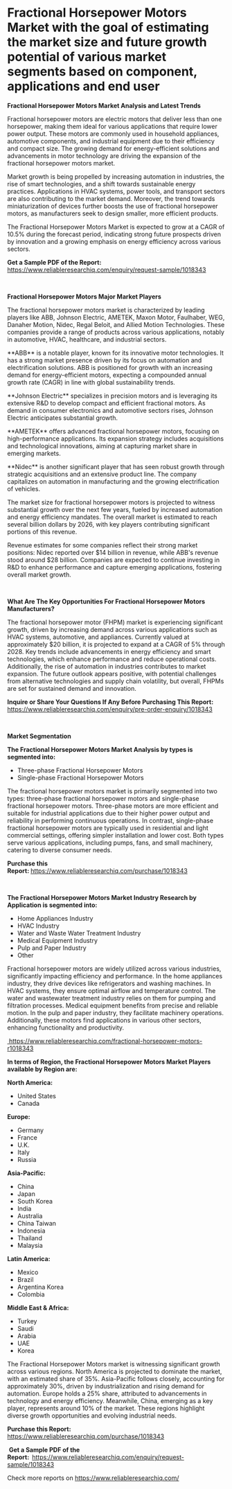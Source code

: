 <p><h1>Fractional Horsepower Motors Market with the goal of estimating the market size and future growth potential of various market segments based on component, applications and end user</h1></p><p><strong>Fractional Horsepower Motors Market Analysis and Latest Trends</strong></p>
<p><p>Fractional horsepower motors are electric motors that deliver less than one horsepower, making them ideal for various applications that require lower power output. These motors are commonly used in household appliances, automotive components, and industrial equipment due to their efficiency and compact size. The growing demand for energy-efficient solutions and advancements in motor technology are driving the expansion of the fractional horsepower motors market.</p><p>Market growth is being propelled by increasing automation in industries, the rise of smart technologies, and a shift towards sustainable energy practices. Applications in HVAC systems, power tools, and transport sectors are also contributing to the market demand. Moreover, the trend towards miniaturization of devices further boosts the use of fractional horsepower motors, as manufacturers seek to design smaller, more efficient products.</p><p>The Fractional Horsepower Motors Market is expected to grow at a CAGR of 10.5% during the forecast period, indicating strong future prospects driven by innovation and a growing emphasis on energy efficiency across various sectors.</p></p>
<p><strong>Get a Sample PDF of the Report:&nbsp;</strong> <a href="https://www.reliableresearchiq.com/enquiry/request-sample/1018343?utm_campaign=3352&utm_medium=2&utm_source=Github&utm_content=ia&utm_term=11042025&utm_id=fractional-horsepower-motors">https://www.reliableresearchiq.com/enquiry/request-sample/1018343</a></p>
<p>&nbsp;</p>
<p><strong>Fractional Horsepower Motors Major Market Players</strong></p>
<p><p>The fractional horsepower motors market is characterized by leading players like ABB, Johnson Electric, AMETEK, Maxon Motor, Faulhaber, WEG, Danaher Motion, Nidec, Regal Beloit, and Allied Motion Technologies. These companies provide a range of products across various applications, notably in automotive, HVAC, healthcare, and industrial sectors.</p><p>**ABB** is a notable player, known for its innovative motor technologies. It has a strong market presence driven by its focus on automation and electrification solutions. ABB is positioned for growth with an increasing demand for energy-efficient motors, expecting a compounded annual growth rate (CAGR) in line with global sustainability trends.</p><p>**Johnson Electric** specializes in precision motors and is leveraging its extensive R&D to develop compact and efficient fractional motors. As demand in consumer electronics and automotive sectors rises, Johnson Electric anticipates substantial growth.</p><p>**AMETEK** offers advanced fractional horsepower motors, focusing on high-performance applications. Its expansion strategy includes acquisitions and technological innovations, aiming at capturing market share in emerging markets.</p><p>**Nidec** is another significant player that has seen robust growth through strategic acquisitions and an extensive product line. The company capitalizes on automation in manufacturing and the growing electrification of vehicles.</p><p>The market size for fractional horsepower motors is projected to witness substantial growth over the next few years, fueled by increased automation and energy efficiency mandates. The overall market is estimated to reach several billion dollars by 2026, with key players contributing significant portions of this revenue.</p><p>Revenue estimates for some companies reflect their strong market positions: Nidec reported over $14 billion in revenue, while ABB's revenue stood around $28 billion. Companies are expected to continue investing in R&D to enhance performance and capture emerging applications, fostering overall market growth.</p></p>
<p>&nbsp;</p>
<p><strong>What Are The Key Opportunities For Fractional Horsepower Motors Manufacturers?</strong></p>
<p><p>The fractional horsepower motor (FHPM) market is experiencing significant growth, driven by increasing demand across various applications such as HVAC systems, automotive, and appliances. Currently valued at approximately $20 billion, it is projected to expand at a CAGR of 5% through 2028. Key trends include advancements in energy efficiency and smart technologies, which enhance performance and reduce operational costs. Additionally, the rise of automation in industries contributes to market expansion. The future outlook appears positive, with potential challenges from alternative technologies and supply chain volatility, but overall, FHPMs are set for sustained demand and innovation.</p></p>
<p><strong>Inquire or Share Your Questions If Any Before Purchasing This Report:</strong> <a href="https://www.reliableresearchiq.com/enquiry/pre-order-enquiry/1018343?utm_campaign=3352&utm_medium=2&utm_source=Github&utm_content=ia&utm_term=11042025&utm_id=fractional-horsepower-motors">https://www.reliableresearchiq.com/enquiry/pre-order-enquiry/1018343</a></p>
<p>&nbsp;</p>
<p><strong>Market Segmentation</strong></p>
<p><strong>The Fractional Horsepower Motors Market Analysis by types is segmented into:</strong></p>
<p><ul><li>Three-phase Fractional Horsepower Motors</li><li>Single-phase Fractional Horsepower Motors</li></ul></p>
<p><p>The fractional horsepower motors market is primarily segmented into two types: three-phase fractional horsepower motors and single-phase fractional horsepower motors. Three-phase motors are more efficient and suitable for industrial applications due to their higher power output and reliability in performing continuous operations. In contrast, single-phase fractional horsepower motors are typically used in residential and light commercial settings, offering simpler installation and lower cost. Both types serve various applications, including pumps, fans, and small machinery, catering to diverse consumer needs.</p></p>
<p><strong>Purchase this Report:&nbsp;</strong><a href="https://www.reliableresearchiq.com/purchase/1018343?utm_campaign=3352&utm_medium=2&utm_source=Github&utm_content=ia&utm_term=11042025&utm_id=fractional-horsepower-motors">https://www.reliableresearchiq.com/purchase/1018343</a></p>
<p>&nbsp;</p>
<p><strong>The Fractional Horsepower Motors Market Industry Research by Application is segmented into:</strong></p>
<p><ul><li>Home Appliances Industry</li><li>HVAC Industry</li><li>Water and Waste Water Treatment Industry</li><li>Medical Equipment Industry</li><li>Pulp and Paper Industry</li><li>Other</li></ul></p>
<p><p>Fractional horsepower motors are widely utilized across various industries, significantly impacting efficiency and performance. In the home appliances industry, they drive devices like refrigerators and washing machines. In HVAC systems, they ensure optimal airflow and temperature control. The water and wastewater treatment industry relies on them for pumping and filtration processes. Medical equipment benefits from precise and reliable motion. In the pulp and paper industry, they facilitate machinery operations. Additionally, these motors find applications in various other sectors, enhancing functionality and productivity.</p></p>
<p><a href="https://www.reliableresearchiq.com/fractional-horsepower-motors-r1018343?utm_campaign=3352&utm_medium=2&utm_source=Github&utm_content=ia&utm_term=11042025&utm_id=fractional-horsepower-motors">&nbsp;https://www.reliableresearchiq.com/fractional-horsepower-motors-r1018343</a></p>
<p><strong>In terms of Region, the Fractional Horsepower Motors Market Players available by Region are:</strong></p>
<p>
    <p> <strong> North America: </strong>
        <ul>
            <li>United States</li>
            <li>Canada</li>
        </ul>
        </p> 
    <p> <strong> Europe: </strong>
        <ul>
            <li>Germany</li>
            <li>France</li>
            <li>U.K.</li>
            <li>Italy</li>
            <li>Russia</li>
        </ul>
        </p> 
    <p> <strong> Asia-Pacific: </strong>
        <ul>
            <li>China</li>
            <li>Japan</li>
            <li>South Korea</li>
            <li>India</li>
            <li>Australia</li>
            <li>China Taiwan</li>
            <li>Indonesia</li>
            <li>Thailand</li>
            <li>Malaysia</li>
        </ul>
        </p> 
    <p> <strong> Latin America: </strong>
        <ul>
            <li>Mexico</li>
            <li>Brazil</li>
            <li>Argentina Korea</li>
            <li>Colombia</li>
        </ul>
        </p> 
    <p> <strong> Middle East & Africa: </strong>
        <ul>
            <li>Turkey</li>
            <li>Saudi</li>
            <li>Arabia</li>
            <li>UAE</li>
            <li>Korea</li>
        </ul>
    </p>
    </p>
<p><p>The Fractional Horsepower Motors market is witnessing significant growth across various regions. North America is projected to dominate the market, with an estimated share of 35%. Asia-Pacific follows closely, accounting for approximately 30%, driven by industrialization and rising demand for automation. Europe holds a 25% share, attributed to advancements in technology and energy efficiency. Meanwhile, China, emerging as a key player, represents around 10% of the market. These regions highlight diverse growth opportunities and evolving industrial needs.</p></p>
<p><strong>Purchase this Report: </strong><a href="https://www.reliableresearchiq.com/purchase/1018343?utm_campaign=3352&utm_medium=2&utm_source=Github&utm_content=ia&utm_term=11042025&utm_id=fractional-horsepower-motors">https://www.reliableresearchiq.com/purchase/1018343</a></p>
<p>&nbsp;<strong>Get a Sample PDF of the Report:&nbsp;&nbsp;</strong><a href="https://www.reliableresearchiq.com/enquiry/request-sample/1018343?utm_campaign=3352&utm_medium=2&utm_source=Github&utm_content=ia&utm_term=11042025&utm_id=fractional-horsepower-motors">https://www.reliableresearchiq.com/enquiry/request-sample/1018343</a></p>
<p><strong></strong></p>
<p>Check more reports on <a href="https://www.reliableresearchiq.com/?utm_campaign=3352&utm_medium=2&utm_source=Github&utm_content=ia&utm_term=11042025&utm_id=fractional-horsepower-motors">https://www.reliableresearchiq.com/</a></p>